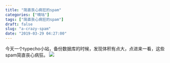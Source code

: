 ```yaml
---
title: "简直丧心病狂的spam"
categories: ["嘀咕"]
tags: ["简直丧心病狂的spam"]
draft: false
slug: "a-crazy-spam"
date: "2019-03-29 04:27:00"
---
```


今天一个typecho小站，备份数据库的时候，发现体积有点大，点进来一看，这些spam简直丧心病狂。
![](https://cdn.jsdelivr.net/gh/eallion/statics@blog/images/2019/06/700763793.jpg)

